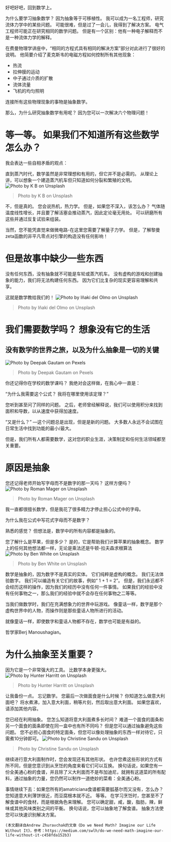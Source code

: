 
好吧好吧，回到数学上。

为什么要学习抽象数学？ 因为抽象等于可移植性。 我可以成为一名工程师，研究流体力学中的某些问题。 可能很难，但是过了一会儿，我得到了解决方案。 电气工程师可能正在研究相同的数学问题。 但是有一个区别：他有一种电子解释而不是一种流体力学的解释。

在费曼物理学讲座中，“相同的方程式具有相同的解决方案”部分对此进行了很好的说明。 他简要介绍了麦克斯韦的电磁方程如何控制所有其他现象：
+ 热流
+ 拉伸膜的运动
+ 中子通过介质的扩散
+ 流体流量
+ 飞机的均匀照明

连接所有这些物理现象的事物是抽象数学。

那么，为什么研究抽象数学有用呢？ 因为您可以一次解决六个物理问题！
# 等一等。 如果我们不知道所有这些数学怎么办？

我会表达一些自相矛盾的观点：

直到蒸汽时代，数学虽然是非常理想和有用的，但它并不是必需的。 从理论上讲，可以想象一个建造蒸汽机车但只知道如何分裂和繁殖的文明。
![Photo by K B on Unsplash](0!ryTvtTK39NfBqhYq)
> Photo by K B on Unsplash


不，但是真的。 您会说热机，热力学。 但是，如果您不深入，该怎么办？ 气体随温度线性增长，并且要了解活塞会推动蒸汽，因此定论毫无用处。 可以研磨所有这些并通过反复试验来组装。

当然，您不能凭直觉来做微电路-在这里您需要了解量子力学。 但是，了解黎曼zeta函数的非平凡零点对引擎的构造没有任何影响！
# 但是故事中缺少一些东西

没有任何东西，没有抽象就不可能是车轮或蒸汽机车。 没有虚构的游戏和创建抽象的能力，我们将无法构建任何东西。 因为它们比复杂的现实更容易理解和共享。

这就是数学教给我们的！
![Photo by Iñaki del Olmo on Unsplash](0!SijHllDwD4nGs4Uh)
> Photo by Iñaki del Olmo on Unsplash

# 我们需要数学吗？ 想象没有它的生活
## 没有数学的世界之旅，以及为什么抽象是一切的关键
![Photo by Deepak Gautam on Pexels](0!A_DsJJr1lF7dDmWe)
> Photo by Deepak Gautam on Pexels


你还记得你在学校的数学课吗？ 我绝对会这样做，在我心中一直是：

“为什么我需要这个公式？ 我将在哪里使用该定理？”

您听到甚至问了同样的问题。 之后，老师曾经解释说，我们可以使用积分来找到面积和导数，以从速度中获得加速度。

“又是什么？” —这个问题总是出现，但是是新的问题。 大多数人永远不会试图在日常生活中找到功能的最小/最大。

但是，我们所有人都需要数学，这对您的职业生涯，决策制定和任何生活领域都至关重要。
# 原因是抽象

您还记得老师开始写字母而不是数字的那一天吗？ 这样方便吗？
![Photo by Roman Mager on Unsplash](0!WuerV_Bj_ZPr-U8Y)
> Photo by Roman Mager on Unsplash


我一直都很擅长数学，但是我花了很多精力才停止担心公式中的字母。

为什么我在公式中写花式字母而不是数字？

熟悉的感觉？ 但想法是，数学中的所有内容都是抽象的。

您了解什么是苹果，但是多少？ 是的，它是帮助我们计算苹果的抽象概念。 数学上的任何其他想法都一样，无论是乘法还是牛顿-拉夫森求根算法
![Photo by Ben White on Unsplash](0!eCb5uh0WRA8GWZuN)
> Photo by Ben White on Unsplash


数学是抽象的，因为数字不是真实的实体。 它们纯粹是虚构的概念。 我们无法体验数字。 我们可以编造有关它们的故事，例如“ 1 + 1 = 2”。 但是，我们永远都不会经历这样的操作，因为我们的经历中没有任何一件事情。 如果我们的经验中没有任何事物之一，那么我们的经验中就不会存在任何事物之二等等。

当我们做数学时，我们在充满想象力的世界中玩游戏。 像童话一样，数字是那个虚构世界中的人物，而操作则是那些童话人物所进行的活动。

就像童话一样，即使数字和童话人物都不存在，数学也可能是有益的。

哲学家Berj Manoushagian。
# 为什么抽象至关重要？

因为它是一个非常强大的工具。 比数学本身更强大。
![Photo by Hunter Harritt on Unsplash](0!9m3nPlqSqy6yzVtm)
> Photo by Hunter Harritt on Unsplash


让我备份一点。 忘记数学。 您最后一次做面食是什么时候？ 你知道怎么做意大利面吧？ 将水煮沸，加入意大利面，稍等片刻，然后取出意大利面。 如果您喜欢，请添加其他内容。

您已经在利用抽象。 您怎么知道将意大利面煮多长时间？ 难道一个面食的面条和另一个面食的面条即使在同一盒中也有所不同吗？ 但是您可以通过抽象避免这些问题。 您不必担心面食的特定面条，但您可以像处理抽象的东西一样对待它，只需煮10分钟即可。
![Photo by Christine Sandu on Unsplash](0!rzjaCjoaZ3RaB_mN)
> Photo by Christine Sandu on Unsplash


继续进行意大利面制作时，您会发现还有其他形状。 也许您煮这些形状的方式有所不同，但是您意识到从烹饪的角度来看它们可以互换。 换句话说，如果您有一份全美通心粉的食谱，并且除了义大利面而不是布加迪尼，就拥有这道菜的所有配料，通过抽象的力量，您仍然可以制作一道绝妙的菜肴：全美通心粉。

事情继续下去：如果您所有的amatriciana食谱都需要胍基尔而又没有，怎么办？ 您知道意大利薄饼很近，而豆腐根本就不近。 等等。 在学习烹饪时，您甚至不了解食谱中的食材，而是根据角色来理解。 您可以确定甜，咸，酸，脂肪，辣，鲜味或其他风味类别之间的平衡。 换句话说，您可以抽象地了解食谱。 抽象方法使您可以快速识别解决方案。
```
(本文翻译自Andrew Zhuravchak的文章《Do we Need Math? Imagine our Life Without It》，参考：https://medium.com/swlh/do-we-need-math-imagine-our-life-without-it-c458fda152b3)
```
